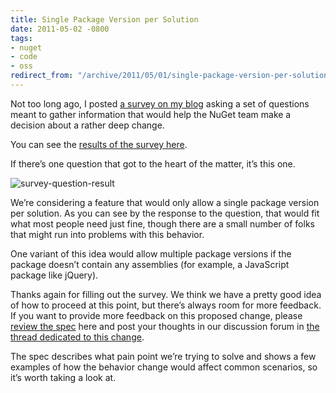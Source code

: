 ```yaml
---
title: Single Package Version per Solution
date: 2011-05-02 -0800
tags:
- nuget
- code
- oss
redirect_from: "/archive/2011/05/01/single-package-version-per-solution.aspx/"
---
```


Not too long ago, I posted [a survey on my
blog](https://haacked.com/archive/2011/04/06/nuget-needs-your-input.aspx "Survey on my blog")
asking a set of questions meant to gather information that would help
the NuGet team make a decision about a rather deep change.

You can see the [results of the survey
here](http://survey.haacked.com/survey/1/results "Survey results").

If there’s one question that got to the heart of the matter, it’s this
one.

![survey-question-result](https://haacked.com/images/haacked_com/WindowsLiveWriter/668154f532ae_7D5C/survey-question-result_0c4f17d9-93f0-4a5a-8cd6-43ed22abcedd.png "survey-question-result")

We’re considering a feature that would only allow a single package
version per solution. As you can see by the response to the question,
that would fit what most people need just fine, though there are a small
number of folks that might run into problems with this behavior.

One variant of this idea would allow multiple package versions if the
package doesn’t contain any assemblies (for example, a JavaScript
package like jQuery).

Thanks again for filling out the survey. We think we have a pretty good
idea of how to proceed at this point, but there’s always room for more
feedback. If you want to provide more feedback on this proposed change,
please [review the
spec](http://nuget.codeplex.com/wikipage?title=Package%20Updates%20Should%20Be%20Global "Single Package Version Spec")
here and post your thoughts in our discussion forum in [the thread
dedicated to this
change](http://nuget.codeplex.com/discussions/255734 "Single Package Version Per Solution").

The spec describes what pain point we’re trying to solve and shows a few
examples of how the behavior change would affect common scenarios, so
it’s worth taking a look at.

